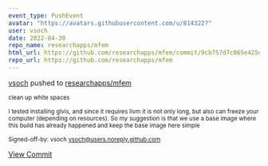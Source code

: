 ```yaml
---
event_type: PushEvent
avatar: "https://avatars.githubusercontent.com/u/814322?"
user: vsoch
date: 2022-04-30
repo_name: researchapps/mfem
html_url: https://github.com/researchapps/mfem/commit/9cb757d7c065e425dc8480d2f5f0552b70f57e7d
repo_url: https://github.com/researchapps/mfem
---
```


<a href='https://github.com/vsoch' target='_blank'>vsoch</a> pushed to <a href='https://github.com/researchapps/mfem' target='_blank'>researchapps/mfem</a>

<small>clean up white spaces

I tested installing glvis, and since it requires llvm it is not
only long, but also can freeze your computer (depending on resources).
So my suggestion is that we use a base image where this build has already
happened and keep the base image here simple

Signed-off-by: vsoch <vsoch@users.noreply.github.com></small>

<a href='https://github.com/researchapps/mfem/commit/9cb757d7c065e425dc8480d2f5f0552b70f57e7d' target='_blank'>View Commit</a>
